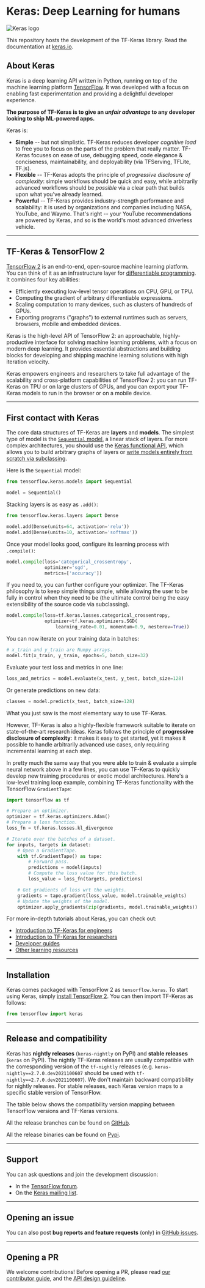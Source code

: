 # Keras: Deep Learning for humans

![Keras logo](https://s3.amazonaws.com/keras.io/img/keras-logo-2018-large-1200.png)

This repository hosts the development of the TF-Keras library.
Read the documentation at [keras.io](https://keras.io/).

## About Keras

Keras is a deep learning API written in Python,
running on top of the machine learning platform [TensorFlow](https://github.com/tensorflow/tensorflow).
It was developed with a focus on enabling fast experimentation and
providing a delightful developer experience.

**The purpose of TF-Keras is to give an *unfair advantage* to any developer looking to ship ML-powered apps.**

Keras is:

-   **Simple** -- but not simplistic. TF-Keras reduces developer *cognitive load*
    to free you to focus on the parts of the problem that really matter.
    TF-Keras focuses on ease of use, debugging speed, code elegance & conciseness,
    maintainability, and deployability (via TFServing, TFLite, TF.js).
-   **Flexible** -- TF-Keras adopts the principle of *progressive disclosure of
    complexity*: simple workflows should be quick and easy, while arbitrarily
    advanced workflows should be *possible* via a clear path that builds upon
    what you've already learned.
-   **Powerful** -- TF-Keras provides industry-strength performance and
    scalability: it is used by organizations and companies including NASA,
    YouTube, and Waymo. That's right -- your YouTube recommendations are
    powered by Keras, and so is the world's most advanced driverless vehicle.

---

## TF-Keras & TensorFlow 2

[TensorFlow 2](https://www.tensorflow.org/) is an end-to-end, open-source machine learning platform.
You can think of it as an infrastructure layer for
[differentiable programming](https://en.wikipedia.org/wiki/Differentiable_programming).
It combines four key abilities:

- Efficiently executing low-level tensor operations on CPU, GPU, or TPU.
- Computing the gradient of arbitrary differentiable expressions.
- Scaling computation to many devices, such as clusters of hundreds of GPUs.
- Exporting programs ("graphs") to external runtimes such as servers, browsers, mobile and embedded devices.

Keras is the high-level API of TensorFlow 2: an approachable, highly-productive interface
for solving machine learning problems,
with a focus on modern deep learning. It provides essential abstractions and building blocks for developing
and shipping machine learning solutions with high iteration velocity.

Keras empowers engineers and researchers to take full advantage of the scalability
and cross-platform capabilities of TensorFlow 2: you can run TF-Keras on TPU or on large clusters of GPUs,
and you can export your TF-Keras models to run in the browser or on a mobile device.

---

## First contact with Keras

The core data structures of TF-Keras are __layers__ and __models__.
The simplest type of model is the [`Sequential` model](https://keras.io/guides/sequential_model/), a linear stack of layers.
For more complex architectures, you should use the [Keras functional API](https://keras.io/guides/functional_api/),
which allows you to build arbitrary graphs of layers or [write models entirely from scratch via subclassing](https://keras.io/guides/making_new_layers_and_models_via_subclassing/).

Here is the `Sequential` model:

```python
from tensorflow.keras.models import Sequential

model = Sequential()
```

Stacking layers is as easy as `.add()`:

```python
from tensorflow.keras.layers import Dense

model.add(Dense(units=64, activation='relu'))
model.add(Dense(units=10, activation='softmax'))
```

Once your model looks good, configure its learning process with `.compile()`:

```python
model.compile(loss='categorical_crossentropy',
              optimizer='sgd',
              metrics=['accuracy'])
```

If you need to, you can further configure your optimizer. The TF-Keras philosophy is to keep simple things simple,
while allowing the user to be fully in control when they need to be (the ultimate control being the easy extensibility of the source code via subclassing).

```python
model.compile(loss=tf.keras.losses.categorical_crossentropy,
              optimizer=tf.keras.optimizers.SGD(
                  learning_rate=0.01, momentum=0.9, nesterov=True))
```

You can now iterate on your training data in batches:

```python
# x_train and y_train are Numpy arrays.
model.fit(x_train, y_train, epochs=5, batch_size=32)
```

Evaluate your test loss and metrics in one line:

```python
loss_and_metrics = model.evaluate(x_test, y_test, batch_size=128)
```

Or generate predictions on new data:

```python
classes = model.predict(x_test, batch_size=128)
```

What you just saw is the most elementary way to use TF-Keras.

However, TF-Keras is also a highly-flexible framework suitable to iterate on state-of-the-art research ideas.
Keras follows the principle of **progressive disclosure of complexity**: it makes it easy to get started,
yet it makes it possible to handle arbitrarily advanced use cases,
only requiring incremental learning at each step.

In pretty much the same way that you were able to train & evaluate a simple neural network above in a few lines,
you can use TF-Keras to quickly develop new training procedures or exotic model architectures.
Here's a low-level training loop example, combining TF-Keras functionality with the TensorFlow `GradientTape`:

```python
import tensorflow as tf

# Prepare an optimizer.
optimizer = tf.keras.optimizers.Adam()
# Prepare a loss function.
loss_fn = tf.keras.losses.kl_divergence

# Iterate over the batches of a dataset.
for inputs, targets in dataset:
    # Open a GradientTape.
    with tf.GradientTape() as tape:
        # Forward pass.
        predictions = model(inputs)
        # Compute the loss value for this batch.
        loss_value = loss_fn(targets, predictions)

    # Get gradients of loss wrt the weights.
    gradients = tape.gradient(loss_value, model.trainable_weights)
    # Update the weights of the model.
    optimizer.apply_gradients(zip(gradients, model.trainable_weights))
```

For more in-depth tutorials about Keras, you can check out:

-   [Introduction to TF-Keras for engineers](https://keras.io/getting_started/intro_to_keras_for_engineers/)
-   [Introduction to TF-Keras for researchers](https://keras.io/getting_started/intro_to_keras_for_researchers/)
-   [Developer guides](https://keras.io/guides/)
-   [Other learning resources](https://keras.io/getting_started/learning_resources/)

---

## Installation

Keras comes packaged with TensorFlow 2 as `tensorflow.keras`.
To start using Keras, simply [install TensorFlow 2](https://www.tensorflow.org/install).
You can then import TF-Keras as follows:

```python
from tensorflow import keras
```

---

## Release and compatibility

Keras has **nightly releases** (`keras-nightly` on PyPI)
and **stable releases** (`keras` on PyPI).
The nightly TF-Keras releases are usually compatible with the corresponding version
of the `tf-nightly` releases
(e.g. `keras-nightly==2.7.0.dev2021100607` should be
used with `tf-nightly==2.7.0.dev2021100607`).
We don't maintain backward compatibility for nightly releases.
For stable releases, each Keras
version maps to a specific stable version of TensorFlow.

The table below shows the compatibility version mapping
between TensorFlow versions and TF-Keras versions.

All the release branches can be found on [GitHub](https://github.com/keras-team/tf-keras/releases).

All the release binaries can be found on [Pypi](https://pypi.org/project/tf_keras/#history).

---
## Support

You can ask questions and join the development discussion:

- In the [TensorFlow forum](https://discuss.tensorflow.org/).
- On the [Keras mailing list](https://groups.google.com/forum/#!forum/keras-users).

---

## Opening an issue

You can also post **bug reports and feature requests** (only)
in [GitHub issues](https://github.com/keras-team/tf-keras/issues).


---

## Opening a PR

We welcome contributions! Before opening a PR, please read
[our contributor guide](https://github.com/keras-team/tf-keras/blob/master/CONTRIBUTING.md),
and the [API design guideline](https://github.com/keras-team/governance/blob/master/keras_api_design_guidelines.md).
